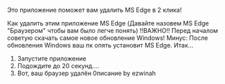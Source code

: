 Это приложение поможет вам удалить MS Edge в 2 клика!

Как удалить этим приложение MS Edge (Давайте назовем MS Edge "Браузером" чтобы вам было легче понять)
!!ВАЖНО!! Перед началом советую скачать самое новое обновление Windows!
Минус: После обновления Windows ваш пк опять установит MS Edge.
Итак...
1. Запустите приложение
2. Подождите до 20 секунд....
3. Вот, ваш браузер удалён
0писание by ezwinah
